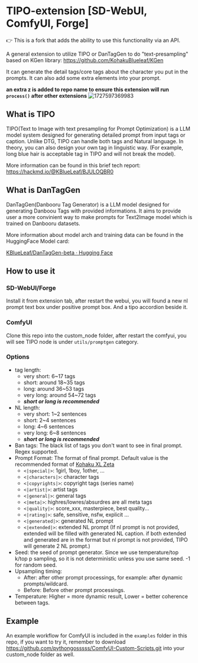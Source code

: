 # TIPO-extension [SD-WebUI, ComfyUI, Forge]

👉 This is a fork that adds the ability to use this functionality via an API.

A general extension to utilize TIPO or DanTagGen to do "text-presampling" based on KGen library:
https://github.com/KohakuBlueleaf/KGen

It can generate the detail tags/core tags about the character you put in the prompts. It can also add some extra elements into your prompt.

**an extra z is added to repo name to ensure this extension will run `process()` after other extensions**
![1727597369983](image/README/1727597369983.png)
## What is TIPO

TIPO(Text to Image with text presampling for Prompt Optimization) is a LLM model system designed for generating detailed prompt from input tags or caption. Unlike DTG, TIPO can handle both tags and Natural language. In theory, you can also design your own tag in linguistic way. (For example, long blue hair is acceptable tag in TIPO and will not break the model).

More information can be found in this brief tech report:
https://hackmd.io/@KBlueLeaf/BJULOQBR0


## What is DanTagGen

DanTagGen(Danbooru Tag Generator) is a LLM model designed for generating Danboou Tags with provided informations.
It aims to provide user a more convinient way to make prompts for Text2Image model which is trained on Danbooru datasets.

More information about model arch and training data can be found in the HuggingFace Model card:

[KBlueLeaf/DanTagGen-beta · Hugging Face](https://huggingface.co/KBlueLeaf/DanTagGen-beta)

## How to use it

### SD-WebUI/Forge
Install it from extension tab, after restart the webui, you will found a new nl prompt text box under positive prompt box. And a tipo accordion beside it.

### ComfyUI
Clone this repo into the custom_node folder, after restart the comfyui, you will see TIPO node is under `utils/promptgen` category.

### Options

* tag length:
  * very short: 6~17 tags
  * short: around 18~35 tags
  * long: around 36~53 tags
  * very long: around 54~72 tags
  * ***short or long is recommended***
* NL length:
  * very short: 1~2 sentences
  * short: 2~4 sentences
  * long: 4~6 sentences
  * very long: 6~8 sentences
  * ***short or long is recommended***
* Ban tags: The black list of tags you don't want to see in final prompt. Regex supported.
* Prompt Format: The format of final prompt. Default value is the recommended format of [Kohaku XL Zeta](https://huggingface.co/KBlueLeaf/Kohaku-XL-Zeta)
  * `<|special|>`: 1girl, 1boy, 1other, ...
  * `<|characters|>`: character tags
  * `<|copyrights|>`: copyright tags (series name)
  * `<|artist|>`: artist tags
  * `<|general|>`: general tags
  * `<|meta|>`: highres/lowres/absurdres are all meta tags
  * `<|quality|>`: score_xxx, masterpiece, best quality...
  * `<|rating|>`: safe, sensitive, nsfw, explicit ...
  * `<|generated|>`: generated NL prompt
  * `<|extended|>`: extended NL prompt (If nl prompt is not provided, extended will be filled with generated NL caption. if both extended and generated are in the format but nl prompt is not provided, TIPO will generate 2 NL prompt.)
* Seed: the seed of prompt generator. Since we use temperature/top k/top p sampling, so it is not deterministic unless you use same seed. -1 for random seed.
* Upsampling timing:
  * After: after other prompt processings, for example: after dynamic prompts/wildcard.
  * Before: Before other prompt processings.
* Temperature: Higher = more dynamic result, Lower = better coherence between tags.

## Example

An example workflow for ComfyUI is included in the `examples` folder in this repo, if you want to try it, remember to download https://github.com/pythongosssss/ComfyUI-Custom-Scripts.git into your custom_node folder as well.